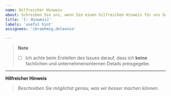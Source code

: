 ```yaml
---
name: Hilfreicher Hinweis
about: Schreiben Sie uns, wenn Sie einen hilfreichen Hinweis für uns haben, was wir besser machen können.
title: '[💡 Hinweis]'
labels: 'useful hint'
assignees: 'cbraehmig,deleonio'

---
```


> **Note**
> - [ ] Ich achte beim Erstellen des Issues darauf, dass ich **keine** fachlichen und unternehmensinternen Details preisgegebe.

---

**Hilfreicher Hinweis**

> _Beschreiben Sie möglichst genau, was wir besser machen können._
